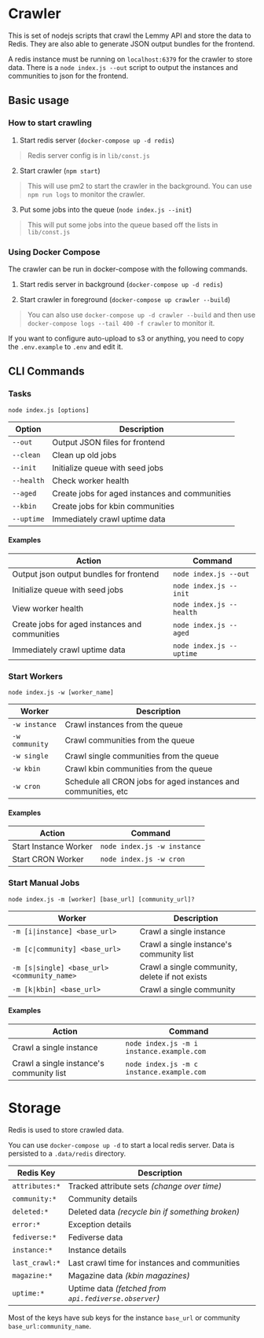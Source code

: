 # Crawler

This is set of nodejs scripts that crawl the Lemmy API and store the data to Redis.
They are also able to generate JSON output bundles for the frontend.

A redis instance must be running on `localhost:6379` for the crawler to store data.
There is a `node index.js --out` script to output the instances and communities to json for the frontend.


## Basic usage

### How to start crawling

1. Start redis server (`docker-compose up -d redis`)
 > Redis server config is in `lib/const.js`

2. Start crawler (`npm start`)
 > This will use pm2 to start the crawler in the background.
 > You can use `npm run logs` to monitor the crawler.

3. Put some jobs into the queue (`node index.js --init`)
 > This will put some jobs into the queue based off the lists in `lib/const.js`


### Using Docker Compose

The crawler can be run in docker-compose with the following commands.

1. Start redis server in background (`docker-compose up -d redis`)

2. Start crawler in foreground (`docker-compose up crawler --build`)
 > You can also use `docker-compose up -d crawler --build` and then use `docker-compose logs --tail 400 -f crawler` to monitor it.

If you want to configure auto-upload to s3 or anything, you need to copy the `.env.example` to `.env` and edit it.

## CLI Commands

### Tasks

`node index.js [options]`

| Option | Description |
| --- | --- |
| `--out` | Output JSON files for frontend |
| `--clean` | Clean up old jobs |
| `--init` | Initialize queue with seed jobs |
| `--health` | Check worker health |
| `--aged` | Create jobs for aged instances and communities |
| `--kbin` | Create jobs for kbin communities |
| `--uptime` | Immediately crawl uptime data |


#### **Examples**

| Action | Command |
| --- | --- |
| Output json output bundles for frontend | `node index.js --out` |
| Initialize queue with seed jobs | `node index.js --init` |
| View worker health | `node index.js --health` |
| Create jobs for aged instances and communities | `node index.js --aged` |
| Immediately crawl uptime data | `node index.js --uptime` |


### Start Workers

`node index.js -w [worker_name]`

| Worker | Description |
| --- | --- |
| `-w instance` | Crawl instances from the queue |
| `-w community` | Crawl communities from the queue |
| `-w single` | Crawl single communities from the queue |
| `-w kbin` | Crawl kbin communities from the queue |
| `-w cron` | Schedule all CRON jobs for aged instances and communities, etc |

#### **Examples**

| Action | Command |
| --- | --- |
| Start Instance Worker | `node index.js -w instance` |
| Start CRON Worker | `node index.js -w cron` |



### Start Manual Jobs

`node index.js -m [worker] [base_url] [community_url]?`

| Worker | Description |
| --- | --- |
| `-m [i\|instance] <base_url>` | Crawl a single instance |
| `-m [c\|community] <base_url>` | Crawl a single instance's community list |
| `-m [s\|single] <base_url> <community_name>` | Crawl a single community, delete if not exists |
| `-m [k\|kbin] <base_url>` | Crawl a single community |

#### **Examples**

| Action | Command |
| --- | --- |
| Crawl a single instance | `node index.js -m i instance.example.com` |
| Crawl a single instance's community list | `node index.js -m c instance.example.com` |



# Storage

Redis is used to store crawled data.

You can use `docker-compose up -d` to start a local redis server.
Data is persisted to a `.data/redis` directory.

| Redis Key | Description |
| --- | --- |
| `attributes:*` | Tracked attribute sets _(change over time)_ |
| `community:*` | Community details |
| `deleted:*` | Deleted data _(recycle bin if something broken)_ |
| `error:*` | Exception details |
| `fediverse:*` | Fediverse data |
| `instance:*` | Instance details |
| `last_crawl:*` | Last crawl time for instances and communities |
| `magazine:*` | Magazine data _(kbin magazines)_ |
| `uptime:*` | Uptime data _(fetched from `api.fediverse.observer`)_ |

Most of the keys have sub keys for the instance `base_url` or community `base_url:community_name`.



